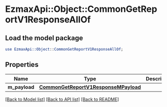 # EzmaxApi::Object::CommonGetReportV1ResponseAllOf

## Load the model package
```perl
use EzmaxApi::Object::CommonGetReportV1ResponseAllOf;
```

## Properties
Name | Type | Description | Notes
------------ | ------------- | ------------- | -------------
**m_payload** | [**CommonGetReportV1ResponseMPayload**](CommonGetReportV1ResponseMPayload.md) |  | 

[[Back to Model list]](../README.md#documentation-for-models) [[Back to API list]](../README.md#documentation-for-api-endpoints) [[Back to README]](../README.md)



